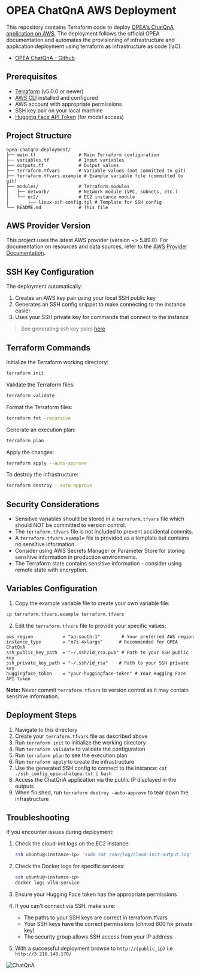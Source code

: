 # OPEA ChatQnA AWS Deployment

This repository contains Terraform code to deploy [OPEA's ChatQnA application on AWS](https://opea-project.github.io/latest/getting-started/README.html). 
The deployment follows the official OPEA documentation and automates the provisioning of infrastructure and application deployment using terraform as infrastructure as code (IaC).

- [OPEA ChatQnA - Github](https://github.com/opea-project/GenAIExamples/tree/main/ChatQnA)

## Prerequisites

- [Terraform](https://www.terraform.io/downloads.html) (v5.0.0 or newer)
- [AWS CLI](https://aws.amazon.com/cli/) installed and configured
- AWS account with appropriate permissions
- SSH key pair on your local machine
- [Hugging Face API Token](https://huggingface.co/settings/tokens) (for model access)

## Project Structure

```
opea-chatqna-deployment/
├── main.tf                # Main Terraform configuration
├── variables.tf           # Input variables
├── outputs.tf             # Output values
├── terraform.tfvars       # Variable values (not committed to git)
├── terraform.tfvars.example # Example variable file (committed to git)
├── modules/               # Terraform modules
│   ├── network/           # Network module (VPC, subnets, etc.)
│   └── ec2/               # EC2 instance module
│       ├── linux-ssh-config.tpl # Template for SSH config
└── README.md              # This file
```

## AWS Provider Version

This project uses the latest AWS provider (version ~> 5.89.0). For documentation on resources and data sources, refer to the [AWS Provider Documentation](https://registry.terraform.io/providers/hashicorp/aws/latest/docs).

## SSH Key Configuration

The deployment automatically:
1. Creates an AWS key pair using your local SSH public key
2. Generates an SSH config snippet to make connecting to the instance easier
3. Uses your SSH private key for commands that connect to the instance

> See generating ssh key pairs [here](./ssh.md)

## Terraform Commands

Initialize the Terraform working directory:

```bash
terraform init
```

Validate the Terraform files:

```bash
terraform validate
```

Format the Terraform files:

```bash
terraform fmt -recursive
```

Generate an execution plan:

```bash
terraform plan
```

Apply the changes:

```bash
terraform apply --auto-approve
```

To destroy the infrastructure:

```bash
terraform destroy --auto-approve
```

## Security Considerations

- Sensitive variables should be stored in a `terraform.tfvars` file which should NOT be committed to version control.
- The `terraform.tfvars` file is not included to prevent accidental commits.
- A `terraform.tfvars.example` file is provided as a template but contains no sensitive information.
- Consider using AWS Secrets Manager or Parameter Store for storing sensitive information in production environments.
- The Terraform state contains sensitive information - consider using remote state with encryption.

## Variables Configuration

1. Copy the example variable file to create your own variable file:

```bash
cp terraform.tfvars.example terraform.tfvars
```

2. Edit the `terraform.tfvars` file to provide your specific values:

```hcl
aws_region           = "ap-south-1"        # Your preferred AWS region
instance_type        = "m7i.4xlarge"      # Recommended for OPEA ChatQnA
ssh_public_key_path  = "~/.ssh/id_rsa.pub" # Path to your SSH public key
ssh_private_key_path = "~/.ssh/id_rsa"    # Path to your SSH private key
huggingface_token    = "your-huggingface-token" # Your Hugging Face API token
```

**Note:** Never commit `terraform.tfvars` to version control as it may contain sensitive information.

## Deployment Steps

1. Navigate to this directory
2. Create your `terraform.tfvars` file as described above
3. Run `terraform init` to initialize the working directory
4. Run `terraform validate` to validate the configuration
5. Run `terraform plan` to see the execution plan
6. Run `terraform apply` to create the infrastructure
7. Use the generated SSH config to connect to the instance: `cat ./ssh_config_opea-chatqna.txt | bash`
8. Access the ChatQnA application via the public IP displayed in the outputs
9. When finished, run `terraform destroy -auto-approve` to tear down the infrastructure

## Troubleshooting

If you encounter issues during deployment:

1. Check the cloud-init logs on the EC2 instance:
   ```bash
   ssh ubuntu@<instance-ip> 'sudo cat /var/log/cloud-init-output.log'
   ```

2. Check the Docker logs for specific services:
   ```bash
   ssh ubuntu@<instance-ip>
   docker logs vllm-service
   ```

3. Ensure your Hugging Face token has the appropriate permissions

4. If you can't connect via SSH, make sure:
   - The paths to your SSH keys are correct in terraform.tfvars
   - Your SSH keys have the correct permissions (chmod 600 for private key)
   - The security group allows SSH access from your IP address 

5. With a successful deployment browse to `http://{public_ip}` i.e `http://3.216.148.170/`

![ChatQnA](./screenshots/chatqna.png)